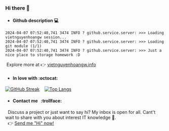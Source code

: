 ### Hi there 👋

- #### Github description :computer:
```
2024-04-07 07:52:40,741 3474 INFO ? github.service.server: >>> Loading vietnguyenhoangw session...
2024-04-07 07:52:40,741 3474 INFO ? github.service.server: >>> Loading git module (1/1)
2024-04-07 07:52:40,741 3474 INFO ? github.service.server: >>> Just a nice place to storage homework :D
```

&nbsp;Explore more at 👉 <a href="https://vietnguyenhoangw.info" target="_blank" rel="noopener noreferrer">vietnguyenhoangw.info</a>

- #### In love with :octocat:
<!-- [![Anurag's github stats](https://github-readme-stats.vercel.app/api?username=vietnguyenhoangw&theme=radical&show_icons=true&card_width=465)](https://github.com/anuraghazra/github-readme-stats) -->
[![GitHub Streak]( https://github-readme-streak-stats-eight.vercel.app/?user=vietnguyenhoangw)](https://git.io/streak-stats)&nbsp;&nbsp;&nbsp;
[![Top Langs](https://github-readme-stats.vercel.app/api/top-langs/?username=vietnguyenhoangw&layout=compact&theme=radical&card_width=500)](https://github.com/anuraghazra/github-readme-stats)

- #### Contact me &nbsp; :trollface:
&nbsp; Discuss a project or just want to say hi? My inbox is open for all. Cant't wait to share with you about interest IT knowledge :seedling:.<br/>
&nbsp; 👉 <a target="_blank" rel="noopener noreferrer" href="https://vietnguyenhoangw.info/contact">Send me "Hi" now!</a>
